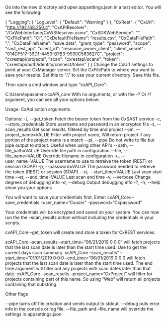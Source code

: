 Go into the new directory and open appsettings.json in a test editor. You will see the following:

{ "Logging": { "LogLevel": { "Default": "Warning" } },
 "CxRest":
	 { "CxUrl": "http://192.168.250.4",
		 "CxAPIResolver": "/CxWebInterface/CxWSResolver.asmx", 
		 "CxSDKWebService": "",
		 "CxFilePath": "C:\",
		 "CxDefaultFileName": "results.csv",
		 "CxDataFilePath": ".\", 
		 "CxDataFileName": "save.data",
		 "grant_type": "password",
		 "scope": "sast_rest_api",
		 "client_id":
		 "resource_owner_client", 
		 "client_secret": "014DF517-39D1-4453-B7B3-9930C563627C",
		 "project": "cxrestapi/projects", 
		 "scan": "cxrestapi/scans", 
		 "token": "cxrestapi/auth/identity/connect/token"
	 }
}
Change the CxUrl settings to point at your CxManager server. Set the CxFilePath to where you want to save your results. Set this to “.\” to use your current directory. Save this file.

Then open a cmd window and type “cxAPI_Core”:

C:\Users\epasanen>cxAPI_core With no arguments, or with the -? Or /? argument, you can see all your options below:

Usage: CxApi action arguments

Options:
 -t, --get_token Fetch the bearer token from the CxSAST service 
 -c, --store_credentials Store username and password in an encrypted file 
 -s, --scan_results Get scan results, filtered by time and project 
 --pn, --project_name=VALUE Filter with project name, Will return project if any portion of the project name is a match 
 --pi, --pipe Do not write to file but pipe output to stdout. Useful when using other API's 
 --path, --file_path=VALUE Override file path in configuration 
 --file, --file_name=VALUE Override filename in configuration 
 -u, --user_name=VALUE The username to use to retreive the token (REST) or session (SOAP) 
 -p, --password=VALUE The password needed to retreive the token (REST) or session (SOAP) 
 --st, --start_time=VALUE Last scan start time 
 --et, --end_time=VALUE Last scan end time 
 -v, --verbose Change degrees of debugging info 
 -d, --debug Output debugging info 
 -?, -h, --help show you your options

You will want to save your credentials first. Enter: cxAPI_Core –save_credentials –user_name=”Cxuser” –password=”Cxpassword”

Your credentials will be encrypted and saved on your system. You can now run the the –scan_results action without including the credentials in your scripts.

cxAPI_Core –get_token will create and store a token for CxREST services.

scAPI_Core –scan_results –start_time=”06/21/2019 0:0:0” will fetch projects that the last scan date is later than the start time used. Use to get the current days scan summary. scAPI_Core –scan_results” –start_time=”01/01/2019 0:0:0 –end_time=”06/01/2019 0:0:0 will fetch projects that the last scan date is later than the start time used. The end time argument will filter out any projects with scan dates later than that date. cxAPI_Core –scan_results –project_name=”CxProject” will filter for projects containing part of this name. So using “Web” will return all projects containing that substring.

Other flags

--pipe turns off file creation and sends output to stdout. 
--debug puts error info in the console or log file.
--file_path and –file_name will override the settings in appsettings.json